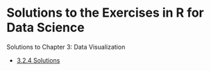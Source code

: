 # Solutions to the Exercises in R for Data Science

Solutions to Chapter 3: Data Visualization

* <a href="https://github.com/jeffboichuk/s2r4ds/blob/master/3.2.4.md" target="_blank">3.2.4 Solutions</a>